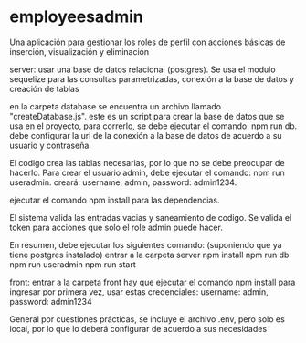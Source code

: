 # employeesadmin
Una aplicación para gestionar los roles de perfil con acciones básicas de inserción, visualización y eliminación

server:
usar una base de datos relacional (postgres). Se usa el modulo sequelize para las consultas parametrizadas, conexión a la base de datos y creación de tablas

en la carpeta database se encuentra un archivo llamado "createDatabase.js". este es un script para crear la base de datos que se usa en el proyecto, para correrlo, se debe ejecutar el comando: npm run db. debe configurar la url de la conexión a la base de datos de acuerdo a su usuario y contraseña.

El codigo crea las tablas necesarias, por lo que no se debe preocupar de hacerlo. Para crear el usuario admin, debe ejecutar el comando: npm run useradmin. creará: username: admin, password: admin1234.

ejecutar el comando npm install para las dependencias.

El sistema valida las entradas vacias y saneamiento de codigo. Se valida el token para acciones que solo el role admin puede hacer.

En resumen, debe ejecutar los siguientes comando: (suponiendo que ya tiene postgres instalado)
entrar a la carpeta server
npm install
npm run db
npm run useradmin
npm run start

front:
entrar a la carpeta front
hay que ejecutar el comando
npm install
para ingresar por primera vez, usar estas credenciales: username: admin, password: admin1234

General
por cuestiones prácticas, se incluye el archivo .env, pero solo es local, por lo que lo deberá configurar de acuerdo a sus necesidades